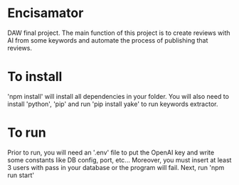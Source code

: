 # Encisamator

DAW final project. The main function of this project is to create reviews with AI from some keywords and automate the process of publishing that reviews.

# To install

'npm install' will install all dependencies in your folder.
You will also need to install 'python', 'pip' and run 'pip install yake' to run keywords extractor.

# To run

Prior to run, you will need an '.env' file to put the OpenAI key and write some constants like DB config, port, etc...
Moreover, you must insert at least 3 users with pass in your database or the program will fail.
Next, run 'npm run start'
